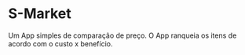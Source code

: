 # S-Market
Um App simples de comparação de preço. O App ranqueia os itens de acordo com o custo x benefício.
